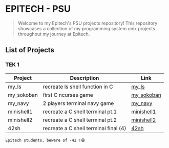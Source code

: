 # EPITECH - PSU

> Welcome to my Epitech's PSU projects repository!
> This repository showcases a collection of my programming system unix projects throughout my journey at Epitech.


## List of Projects

### TEK 1

| Project | Description | Link |
| ------- | ----------- | ---- |
| my_ls | recreate ls shell function in C | [my_ls](https://github.com/Leorevoir/Epitech-projects/tree/main/Tek1/PSU/my_ls) |
| my_sokoban | first C ncurses game | [my_sokoban](https://github.com/Leorevoir/Epitech-projects/tree/main/Tek1/PSU/my_sokoban) |
| my_navy | 2 players terminal navy game | [my_navy](https://github.com/Leorevoir/Epitech-projects/tree/main/Tek1/PSU/my_navy) |
| minishell1 | recreate a C shell terminal pt.1 | [minishell1](https://github.com/Leorevoir/Epitech-projects/tree/main/Tek1/PSU/minishell1) |
| minishell2 | recreate a C shell terminal pt.2 | [minishell2](https://github.com/Leorevoir/Epitech-projects/tree/main/Tek1/PSU/minishell2) |
| 42sh | recreate a C shell terminal final (4)| [42sh](https://github.com/Leorevoir/Epitech-projects/tree/main/Tek1/PSU/42sh) |

`Epitech students, beware of -42 !😆`
